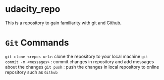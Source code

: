 # udacity_repo
This is a repository to gain familiarity with git and Github.

# `Git` Commands
`git clone <repos url>`: clone the repository to your local machine
`git commit -m <messages>` : commit changes in repository and add messages about the changes
`git push` : push the changes in local repository to online repository such as `Github`